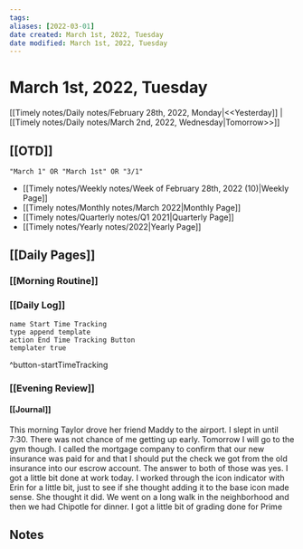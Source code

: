 ```yaml
---
tags:
aliases: [2022-03-01]
date created: March 1st, 2022, Tuesday
date modified: March 1st, 2022, Tuesday
---
```


# March 1st, 2022, Tuesday

[[Timely notes/Daily notes/February 28th, 2022, Monday|<<Yesterday]] | [[Timely notes/Daily notes/March 2nd, 2022, Wednesday|Tomorrow>>]]

## [[OTD]]

```query
"March 1" OR "March 1st" OR "3/1"
```
- [[Timely notes/Weekly notes/Week of February 28th, 2022 (10)|Weekly Page]]
- [[Timely notes/Monthly notes/March 2022|Monthly Page]]
- [[Timely notes/Quarterly notes/Q1 2021|Quarterly Page]]
- [[Timely notes/Yearly notes/2022|Yearly Page]]

## [[Daily Pages]]

### [[Morning Routine]]

### [[Daily Log]]

```button
name Start Time Tracking
type append template
action End Time Tracking Button
templater true
```
^button-startTimeTracking

### [[Evening Review]]

#### [[Journal]]

This morning Taylor drove her friend Maddy to the airport. I slept in until 7:30. There was not chance of me getting up early. Tomorrow I will go to the gym though. I called the mortgage company to confirm that our new insurance was paid for and that I should put the check we got from the old insurance into our escrow account. The answer to both of those was yes. I got a little bit done at work today. I worked through the icon indicator with Erin for a little bit, just to see if she thought adding it to the base icon made sense. She thought it did. We went on a long walk in the neighborhood and then we had Chipotle for dinner. I got a little bit of grading done for Prime

## Notes
